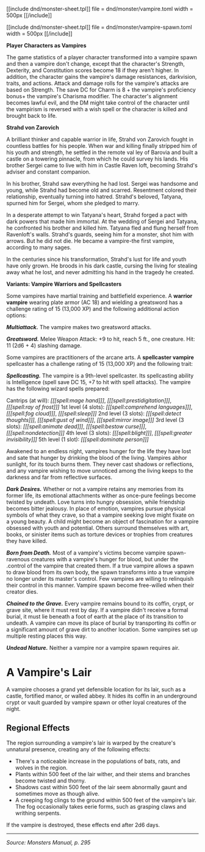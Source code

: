<div class="monster-float">

<div id="vampire" markdown="1">

[[include dnd/monster-sheet.tpl]]
file = dnd/monster/vampire.toml
width = 500px
[[/include]]

</div>

<div id="vampire-spawn" markdown="1">

[[include dnd/monster-sheet.tpl]]
file = dnd/monster/vampire-spawn.toml
width = 500px
[[/include]]

</div>

<div class="phb-sidebar-no-float" markdown="1">

**Player Characters as Vampires**

The game statistics of a player character transformed into a vampire spawn and then a vampire don't change, except that the character's Strength, Dexterity, and Constitution scores become 18 if they aren't higher. In addition, the character gains the vampire's damage resistances, darkvision, traits, and actions. Attack and damage rolls for the vampire's attacks are based on Strength. The save DC for Charm is 8 + the vampire's proficiency bonus+ the vampire's Charisma modifier. The character's alignment becomes lawful evil, and the DM might take control of the character until the vampirism is reversed with a wish spell or the character is killed and brought back to life. 

</div>

<div class="phb-sidebar-no-float" markdown="1">

**Strahd von Zarovich**

A brilliant thinker and capable warrior in life, Strahd von Zarovich fought in countless battles for his people. When war and killing finally stripped him of his youth and strength, he settled in the remote val ley of Barovia and built a castle on a towering pinnacle, from which he could survey his lands. His brother Sergei came to live with him in Castle Raven loft, becoming Strahd's adviser and constant companion.

In his brother, Strahd saw everything he had lost. Sergei was handsome and young, while Strahd had become old and scarred. Resentment colored their relationship, eventually turning into hatred. Strahd's beloved, Tatyana, spurned him for Sergei, whom she pledged to marry.

In a desperate attempt to win Tatyana's heart, Strahd forged a pact with dark powers that made him immortal. At the wedding of Sergei and Tatyana, he confronted his brother and killed him. Tatyana fled and flung herself from Ravenloft's walls. Strahd's guards, seeing him for a monster, shot him with arrows. But he did not die. He became a vampire-the first vampire, according to many sages.

In the centuries since his transformation, Strahd's lust for life and youth have only grown. He broods in his dark castle, cursing the living for stealing away what he lost, and never admitting his hand in the tragedy he created. 

</div>

**Variants: Vampire Warriors and Spellcasters**

Some vampires have martial training and battlefield experience. A **warrior vampire** wearing plate armor (AC 18) and wielding a greatsword has a challenge rating of 15 (13,000 XP) and the following additional action options:

***Multiattack.*** The vampire makes two greatsword attacks.

***Greatsword.*** Melee Weapon Attack: +9 to hit, reach 5 ft., one creature. Hit: 11 (2d6 + 4) slashing damage.

Some vampires are practitioners of the arcane arts. A **spellcaster vampire** spellcaster has a challenge rating of 15 (13,000 XP) and the following trait:

***Spellcasting.*** The vampire is a 9th-level spellcaster. Its spellcasting ability is Intelligence (spell save DC 15, +7 to hit with spell attacks). The vampire has the following wizard spells prepared:

Cantrips (at will): _[[[spell:mage hand]]]_, _[[[spell:prestidigitation]]]_, _[[[spell:ray of frost]]]_
1st level (4 slots): _[[[spell:comprehend languages]]]_, _[[[spell:fog cloud]]]_, _[[[spell:sleep]]]_
2nd level (3 slots): _[[[spell:detect thoughts]]]_, _[[[spell:gust of wind]]]_, _[[[spell:mirror image]]]_
3rd level (3 slots): _[[[spell:animate dead]]]_, _[[[spell:bestow curse]]]_, _[[[spell:nondetection]]]_
4th level (3 slots): _[[[spell:blight]]]_, _[[[spell:greater invisibility]]]_
5th level (1 slot): _[[[spell:dominate person]]]_

</div>

Awakened to an endless night, vampires hunger for the life they have lost and sate that hunger by drinking the blood of the living. Vampires abhor sunlight, for its touch burns them. They never cast shadows or reflections, and any vampire wishing to move unnoticed among the living keeps to the darkness and far from reflective surfaces.

***Dark Desires.*** Whether or not a vampire retains any memories from its former life, its emotional attachments wither as once-pure feelings become twisted by undeath. Love turns into hungry obsession, while friendship becomes bitter jealousy. In place of emotion, vampires pursue physical symbols of what they crave, so that a vampire seeking love might fixate on a young beauty. A child might become an object of fascination for a vampire obsessed with youth and potential. Others surround themselves with art, books, or sinister items such as torture devices or trophies from creatures they have killed.

***Born from Death.*** Most of a vampire's victims become vampire spawn- ravenous creatures with a vampire's hunger for blood, but under the .control of the vampire that created them. If a true vampire allows a spawn to draw blood from its own body, the spawn transforms into a true vampire no longer under its master's control. Few vampires are willing to relinquish their control in this manner. Vampire spawn become free-willed when their creator dies.

***Chained to the Grave.*** Every vampire remains bound to its coffin, crypt, or grave site, where it must rest by day. If a vampire didn't receive a formal burial, it must lie beneath a foot of earth at the place of its transition to undeath. A vampire can move its place of burial by transporting its coffin or a significant amount of grave dirt to another location. Some vampires set up multiple resting places this way.

***Undead Nature.*** Neither a vampire nor a vampire spawn requires air.

# A Vampire's Lair

A vampire chooses a grand yet defensible location for its lair, such as a castle, fortified manor, or walled abbey. It hides its coffin in an underground crypt or vault guarded by vampire spawn or other loyal creatures of the night.

## Regional Effects

The region surrounding a vampire's lair is warped by the creature's unnatural presence, creating any of the following effects:

* There's a noticeable increase in the populations of bats, rats, and wolves in the region.
* Plants within 500 feet of the lair wither, and their stems and branches become twisted and thorny.
* Shadows cast within 500 feet of the lair seem abnormally gaunt and sometimes move as though alive.
* A creeping fog clings to the ground within 500 feet of the vampire's lair. The fog occasionally takes eerie forms, such as grasping claws and writhing serpents.

If the vampire is destroyed, these effects end after 2d6 days.

<hr class="no-float">

*Source: Monsters Manual, p. 295*
